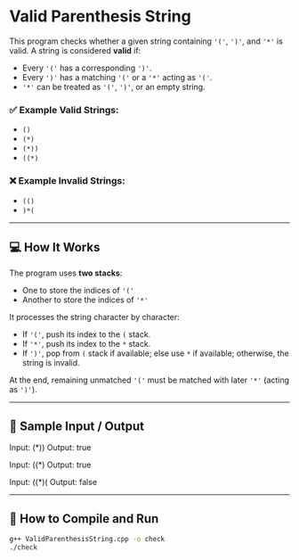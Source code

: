 # Valid Parenthesis String

This program checks whether a given string containing `'('`, `')'`, and `'*'` is valid. A string is considered **valid** if:
- Every `'('` has a corresponding `')'`.
- Every `')'` has a matching `'('` or a `'*'` acting as `'('`.
- `'*'` can be treated as `'('`, `')'`, or an empty string.

### ✅ Example Valid Strings:
- `()`
- `(*)`
- `(*))`
- `((*)`

### ❌ Example Invalid Strings:
- `(()`
- `)*(`

---

## 💻 How It Works

The program uses **two stacks**:
- One to store the indices of `'('`
- Another to store the indices of `'*'`

It processes the string character by character:
- If `'('`, push its index to the `(` stack.
- If `'*'`, push its index to the `*` stack.
- If `')'`, pop from `(` stack if available; else use `*` if available; otherwise, the string is invalid.

At the end, remaining unmatched `'('` must be matched with later `'*'` (acting as `')'`).

---

## 🧪 Sample Input / Output

Input: (*))
Output: true

Input: ((*)
Output: true

Input: ((*)(
Output: false

---

## 🚀 How to Compile and Run

```bash
g++ ValidParenthesisString.cpp -o check
./check
